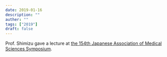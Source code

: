 ```yaml
---
date: 2019-01-16
description: ""
auther: ""
tags: ["2019"]
draft: false
---
```

Prof. Shimizu gave a lecture at [the 154th Japanese Association of Medical Sciences Symposium](http://jams.med.or.jp/symposium/pdf_sympo-poster154.pdf).
<!--more-->
